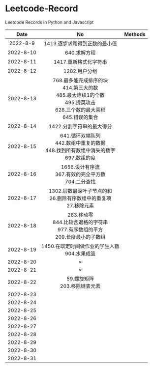 # Leetcode-Record

Leetcode Records in Python and Javascript

|   Date    |                              No                              | Methods |
| :-------: | :----------------------------------------------------------: | :-----: |
| 2022-8-9  |                1413.逐步求和得到正数的最小值                 |         |
| 2022-8-10 |                         640.求解方程                         |         |
| 2022-8-11 |                    1417.重新格式化字符串                     |         |
| 2022-8-12 |                        1282.用户分组                         |         |
| 2022-8-13 | 768.最多能完成排序的块<br />414.第三大的数<br />485.最大连续1的个数<br />495.提莫攻击<br />628.三个数的最大乘积<br />645.错误的集合 |         |
| 2022-8-14 |                  1422.分割字符串的最大得分                   |         |
| 2022-8-15 | 641.循环双端队列<br />442.数组中重复的数据<br />448.找到所有数组中消失的数字<br />697.数组的度 |         |
| 2022-8-16 | 1656.设计有序流<br />367.有效的完全平方数<br />704.二分查找  |         |
| 2022-8-17 | 1302.层数最深叶子节点的和<br />26.删除有序数组中的重复项<br />27.移除元素 |         |
| 2022-8-18 | 283.移动零<br />844.比较含退格的字符串<br />977.有序数组的平方<br />209.长度最小的子数组 |         |
| 2022-8-19 |      1450.在既定时间做作业的学生人数<br />904.水果成篮       |         |
| 2022-8-20 |                              ×                               |         |
| 2022-8-21 |                              ×                               |         |
| 2022-8-22 |              59.螺旋矩阵<br />203.移除链表元素               |         |
| 2022-8-23 |                                                              |         |
| 2022-8-24 |                                                              |         |
| 2022-8-25 |                                                              |         |
| 2022-8-26 |                                                              |         |
| 2022-8-27 |                                                              |         |
| 2022-8-28 |                                                              |         |
| 2022-8-29 |                                                              |         |
| 2022-8-30 |                                                              |         |
| 2022-8-31 |                                                              |         |

